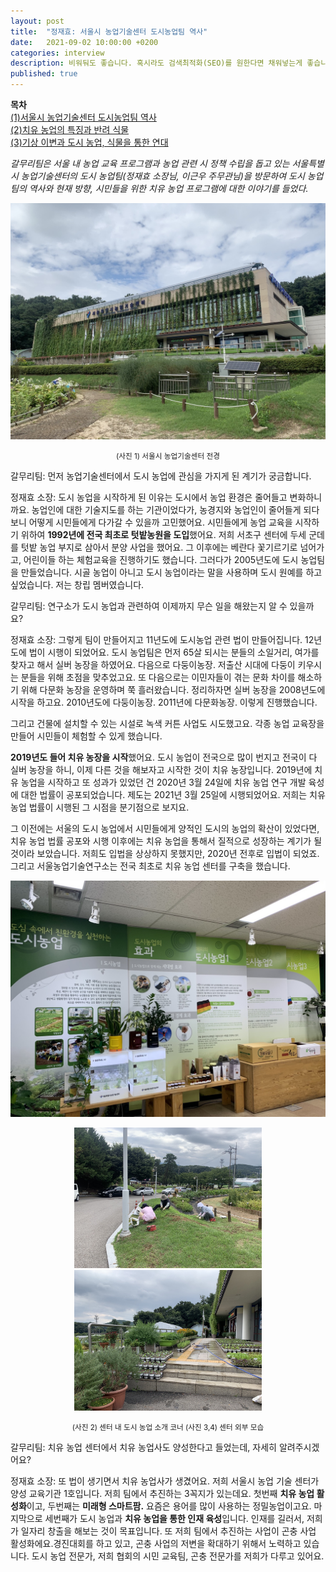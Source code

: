 ```yaml
---
layout: post
title:  "정재효: 서울시 농업기술센터 도시농업팀 역사"
date:   2021-09-02 10:00:00 +0200
categories: interview
description: 비워둬도 좋습니다. 혹시라도 검색최적화(SEO)를 원한다면 채워넣는게 좋습니다.
published: true
---
```

**목차**  
[(1)서울시 농업기술센터 도시농업팀 역사](https://pakiuki.github.io/interview/2021/09/02/agroseoul1.html)  
[(2)치유 농업의 특징과 반려 식물](https://pakiuki.github.io/interview/2021/09/02/agroseoul2.html)  
[(3)기상 이변과 도시 농업, 식물을 통한 연대](https://pakiuki.github.io/interview/2021/09/02/agroseoul3.html)   


*갈무리팀은 서울 내 농업 교육 프로그램과 농업 관련 시 정책 수립을 돕고 있는 서울특별시 농업기술센터의 도시 농업팀(정재효 소장님, 이근우 주무관님)을 방문하여 도시 농업팀의 역사와 현재 방향, 시민들을 위한 치유 농업 프로그램에 대한 이야기를 들었다.*

 <p align="center">
  <img src="/asset/images/interviews/AgroSeoul/center.jpg" />
</p>
<p align="center">
<small>
(사진 1) 서울시 농업기술센터 전경
</small></p>

갈무리팀: 먼저 농업기술센터에서 도시 농업에 관심을 가지게 된 계기가 궁금합니다. 
 
정재효 소장: 도시 농업을 시작하게 된 이유는 도시에서 농업 환경은 줄어들고 변화하니까요. 농업인에 대한 기술지도를 하는 기관이었다가, 농경지와 농업인이 줄어들게 되다보니 어떻게 시민들에게 다가갈 수 있을까 고민했어요. 시민들에게 농업 교육을 시작하기 위하여 **1992년에 전국 최초로 텃밭농원을 도입**했어요. 저희 서초구 센터에 두세 군데를 텃밭 농업 부지로 삼아서 분양 사업을 했어요. 그 이후에는 베란다 꽃기르기로 넘어가고, 어린이들 하는 체험교육을 진행하기도 했습니다. 그러다가 2005년도에 도시 농업팀을 만들었습니다. 시골 농업이 아니고 도시 농업이라는 말을 사용하며 도시 원예를 하고 싶었습니다. 저는 창립 멤버였습니다. 

갈무리팀: 연구소가 도시 농업과 관련하여 이제까지 무슨 일을 해왔는지 알 수 있을까요?
 
정재효 소장: 그렇게 팀이 만들어지고 11년도에 도시농업 관련 법이 만들어집니다. 12년도에 법이 시행이 되었어요. 도시 농업팀은 먼저 65살 되시는 분들의 소일거리, 여가를 찾자고 해서 실버 농장을 하였어요. 다음으로 다둥이농장. 저출산 시대에 다둥이 키우시는 분들을 위해 초점을 맞추었고요. 또 다음으로는 이민자들이 겪는 문화 차이를 해소하기 위해 다문화 농장을 운영하며 쭉 흘러왔습니다. 정리하자면 실버 농장을 2008년도에 시작을 하고요. 2010년도에 다둥이농장. 2011년에 다문화농장. 이렇게 진행했습니다. 

그리고 건물에 설치할 수 있는 시설로 녹색 커튼 사업도 시도했고요. 각종 농업 교육장을 만들어 시민들이 체험할 수 있게 했습니다.

 **2019년도 들어 치유 농장을 시작**했어요. 도시 농업이 전국으로 많이 번지고 전국이 다 실버 농장을 하니, 이제 다른 것을 해보자고 시작한 것이 치유 농장입니다. 2019년에 치유 농업을 시작하고 또 성과가 있었던 건 2020년 3월 24일에 치유 농업 연구 개발 육성에 대한 법률이 공포되었습니다. 제도는 2021년 3월 25일에 시행되었어요. 저희는 치유농업 법률이 시행된 그 시점을 분기점으로 보지요. 

그 이전에는 서울의 도시 농업에서 시민들에게 양적인 도시의 농업의 확산이 있었다면, 치유 농업 법률 공포와 시행 이후에는 치유 농업을 통해서 질적으로 성장하는 계기가 될 것이라 보았습니다. 저희도 입법을 상상하지 못했지만, 2020년 전후로 입법이 되었죠. 그리고 서울농업기술연구소는 전국 최초로 치유 농업 센터를 구축을 했습니다.
<p align="center">
  <img src="/asset/images/interviews/AgroSeoul/cityfarm.jpg" />
  </p>
<p align="center">

  <img src="/asset/images/interviews/AgroSeoul/farmer.jpg" width="300px"/>  
  <img src="/asset/images/interviews/AgroSeoul/pot.jpg" width="300px"/>

</p>
<p align="center">
<small>
(사진 2) 센터 내 도시 농업 소개 코너 (사진 3,4) 센터 외부 모습
</small></p>
 
갈무리팀: 치유 농업 센터에서 치유 농업사도 양성한다고 들었는데, 자세히 알려주시겠어요?
 
정재효 소장: 또 법이 생기면서 치유 농업사가 생겼어요. 저희 서울시 농업 기술 센터가 양성 교육기관 1호입니다. 저희 팀에서 추진하는 3꼭지가 있는데요. 첫번째 **치유 농업 활성화**이고, 두번째는 **미래형 스마트팜.** 요즘은 용어를 많이 사용하는 정밀농업이고요. 마지막으로 세번째가 도시 농업과 **치유 농업을 통한 인재 육성**입니다. 인재를 길러서, 저희가 일자리 창출을 해보는 것이 목표입니다. 또 저희 팀에서 추진하는 사업이 곤충 사업 활성화에요.경진대회를 하고 있고, 곤충 사업의 저변을 확대하기 위해서 노력하고 있습니다. 도시 농업 전문가, 저희 협회의 시민 교육팀, 곤충 전문가를 저희가 다루고 있어요.
